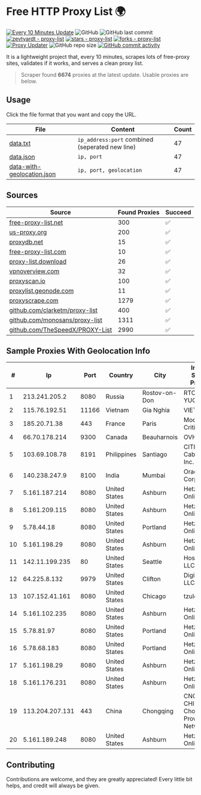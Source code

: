 
# Free HTTP Proxy List 🌍

[![Every 10 Minutes Update](https://github.com/mertguvencli/http-proxy-list/actions/workflows/main.yml/badge.svg?branch=main)](https://github.com/mertguvencli/http-proxy-list/actions/workflows/main.yml)
![GitHub](https://img.shields.io/github/license/mertguvencli/http-proxy-list)
![GitHub last commit](https://img.shields.io/github/last-commit/mertguvencli/http-proxy-list)
[![zevtyardt - proxy-list](https://img.shields.io/static/v1?label=zevtyardt&message=proxy-list&color=blue&logo=github)](https://github.com/zevtyardt/proxy-list "Go to GitHub repo")
[![stars - proxy-list](https://img.shields.io/github/stars/zevtyardt/proxy-list?style=social)](https://github.com/zevtyardt/proxy-list)
[![forks - proxy-list](https://img.shields.io/github/forks/zevtyardt/proxy-list?style=social)](https://github.com/zevtyardt/proxy-list)
[![Proxy Updater](https://github.com/zevtyardt/proxy-list/workflows/Proxy%20Updater/badge.svg)](https://github.com/zevtyardt/proxy-list/actions?query=workflow:"Proxy+Updater")
![GitHub repo size](https://img.shields.io/github/repo-size/zevtyardt/proxy-list)
[![GitHub commit activity](https://img.shields.io/github/commit-activity/m/zevtyardt/proxy-list?logo=commits)](https://github.com/zevtyardt/proxy-list/commits/main)

It is a lightweight project that, every 10 minutes, scrapes lots of free-proxy sites, validates if it works, and serves a clean proxy list.

> Scraper found **6674** proxies at the latest update. Usable proxies are below.

## Usage

Click the file format that you want and copy the URL.

|File|Content|Count|
|----|-------|-----|
|[data.txt](https://raw.githubusercontent.com/mertguvencli/http-proxy-list/main/proxy-list/data.txt)|`ip_address:port` combined (seperated new line)|47|
|[data.json](https://raw.githubusercontent.com/mertguvencli/http-proxy-list/main/proxy-list/data.json)|`ip, port`|47|
|[data-with-geolocation.json](https://raw.githubusercontent.com/mertguvencli/http-proxy-list/main/proxy-list/data-with-geolocation.json)|`ip, port, geolocation`|47|

## Sources

|Source|Found Proxies|Succeed|
|------|-------------|-------|
|[free-proxy-list.net](https://free-proxy-list.net)|300|✅|
|[us-proxy.org](https://www.us-proxy.org)|200|✅|
|[proxydb.net](http://proxydb.net)|15|✅|
|[free-proxy-list.com](https://free-proxy-list.com/?page=&port=&type%5B%5D=http&type%5B%5D=https&up_time=0&search=Search)|10|✅|
|[proxy-list.download](https://www.proxy-list.download/HTTP)|26|✅|
|[vpnoverview.com](https://vpnoverview.com/privacy/anonymous-browsing/free-proxy-servers)|32|✅|
|[proxyscan.io](https://www.proxyscan.io)|100|✅|
|[proxylist.geonode.com](https://proxylist.geonode.com/api/proxy-list?limit=300&page=1&sort_by=lastChecked&sort_type=desc&protocols=http,https)|11|✅|
|[proxyscrape.com](https://api.proxyscrape.com/v2/?request=displayproxies&protocol=http&timeout=10000&country=all&ssl=all&anonymity=all)|1279|✅|
|[github.com/clarketm/proxy-list](https://raw.githubusercontent.com/clarketm/proxy-list/master/proxy-list-raw.txt)|400|✅|
|[github.com/monosans/proxy-list](https://raw.githubusercontent.com/monosans/proxy-list/main/proxies/http.txt)|1311|✅|
|[github.com/TheSpeedX/PROXY-List](https://raw.githubusercontent.com/TheSpeedX/PROXY-List/master/http.txt)|2990|✅|


## Sample Proxies With Geolocation Info

|#|Ip|Port|Country|City|Internet Service Provider|
|-|--|----|-------|----|-------------------------|
|1|213.241.205.2|8080|Russia|Rostov-on-Don|RTCOMM-YUG|
|2|115.76.192.51|11166|Vietnam|Gia Nghia|VIETELGPRS|
|3|185.20.71.38|443|France|Paris|Mod Mission Critical LLC|
|4|66.70.178.214|9300|Canada|Beauharnois|OVH SAS|
|5|103.69.108.78|8191|Philippines|Santiago|CITI Cableworld Inc.|
|6|140.238.247.9|8100|India|Mumbai|Oracle Corporation|
|7|5.161.187.214|8080|United States|Ashburn|Hetzner Online GmbH|
|8|5.161.209.115|8080|United States|Ashburn|Hetzner Online GmbH|
|9|5.78.44.18|8080|United States|Portland|Hetzner Online GmbH|
|10|5.161.198.29|8080|United States|Ashburn|Hetzner Online GmbH|
|11|142.11.199.235|80|United States|Seattle|Hostwinds LLC.|
|12|64.225.8.132|9979|United States|Clifton|DigitalOcean, LLC|
|13|107.152.41.161|8080|United States|Chicago|tzulo, inc.|
|14|5.161.102.235|8080|United States|Ashburn|Hetzner Online GmbH|
|15|5.78.81.97|8080|United States|Portland|Hetzner Online GmbH|
|16|5.78.68.183|8080|United States|Portland|Hetzner Online GmbH|
|17|5.161.198.29|8080|United States|Ashburn|Hetzner Online GmbH|
|18|5.161.176.231|8080|United States|Ashburn|Hetzner Online GmbH|
|19|113.204.207.131|443|China|Chongqing|CNC Group CHINA169 Chongqing Province Network|
|20|5.161.189.248|8080|United States|Ashburn|Hetzner Online GmbH|



## Contributing

Contributions are welcome, and they are greatly appreciated! Every
little bit helps, and credit will always be given.

